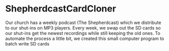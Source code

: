 # ShepherdcastCardCloner
Our church has a weekly podcast (The Shepherdcast) which we distribute to our shut-ins on MP3 players.  Every week, we swap out the SD cards so our shut-ins get the newest recordings while still keeping the old ones.  To automate the process a little bit, we created this small computer program to batch write SD cards
